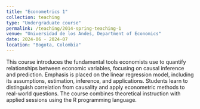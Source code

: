 ```yaml
---
title: "Econometrics 1"
collection: teaching
type: "Undergraduate course"
permalink: /teaching/2014-spring-teaching-1
venue: "Universidad de los Andes, Department of Economics"
date: 2024-06 - 2024-07
location: "Bogota, Colombia"
---
```


This course introduces the fundamental tools economists use to quantify relationships between economic variables, focusing on causal inference and prediction. Emphasis is placed on the linear regression model, including its assumptions, estimation, inference, and applications. Students learn to distinguish correlation from causality and apply econometric methods to real-world questions. The course combines theoretical instruction with applied sessions using the R programming language.
